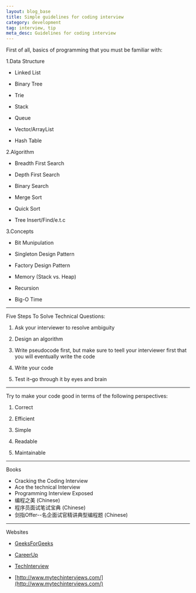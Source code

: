 ```yaml
---
layout: blog_base
title: Simple guidelines for coding interview
category: development
tag: interview, tip
meta_desc: Guidelines for coding interview
---
```

First of all, basics of programming that you must be familiar with:


1.Data Structure

* Linked List

* Binary Tree

* Trie

* Stack

* Queue

* Vector/ArrayList

* Hash Table

2.Algorithm

* Breadth First Search

* Depth First Search

* Binary Search

* Merge Sort

* Quick Sort

* Tree Insert/Find/e.t.c

3.Concepts

* Bit Munipulation

* Singleton Design Pattern

* Factory Design Pattern

* Memory (Stack vs. Heap)

* Recursion

* Big-O Time

<hr>

Five Steps To Solve Technical Questions:

1. Ask your interviewer to resolve ambiguity

2. Design an algorithm

3. Write pseudocode first, but make sure to teell your interviewer first that you will eventually write the code

4. Write your code

5. Test it–go through it by eyes and brain

<hr>

Try to make your code good in terms of the following perspectives:

1. Correct

2. Efficient

3. Simple

4. Readable

5. Maintainable

<hr>

Books

* Cracking the Coding Interview
* Ace the technical Interview
* Programming Interview Exposed
* 编程之美 (Chinese)
* 程序员面试笔试宝典 (Chinese)
* 剑指Offer--名企面试官精讲典型编程题 (Chinese)

<hr>

Websites

* [GeeksForGeeks](http://www.geeksforgeeks.org/category/interview-experiences/)

* [CareerUp](http://www.careercup.com/)

* [TechInterview](http://www.techinterview.org/)

* [http://www.mytechinterviews.com/](http://www.mytechinterviews.com/)
